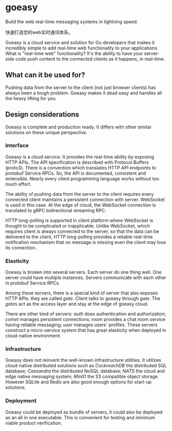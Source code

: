 # goeasy

Build the web real-time messaging systems in lightning speed.

快速打造您的web实时通讯体系。

Goeasy is a cloud service and solution for Go developers that makes it incredibly simple to add real-time web functionality to your applications. What is "real-time web" functionality? It's the ability to have your server-side code push content to the connected clients as it happens, in real-time.

## What can it be used for?

Pushing data from the server to the client (not just browser clients) has always been a tough problem. Goeasy makes it dead easy and handles all the heavy lifting for you.

## Design considerations

Goeasy is complete and production ready. It differs with other similar solutions on these unique perspective.

### Interface

Goeasy is a cloud service. It provides the real-time ability by exposing HTTP APIs. The API specification is described with Protocol Buffers (proto3). There is a convention which translates HTTP API endpoints to protobuf Service RPCs. So, the API is documented, consistent and extensible. Nearly every client programming language works without too much effort.

The ability of pushing data from the server to the client requires every connected client maintains a persistent connection with server. WebSocket is used in this case. At the edge of cloud, the WebSocket connection is translated to gRPC bidirectional streaming RPC.

HTTP long-polling is supported in client platform where WebSocket is thought to be complicated or inapplicable. Unlike WebSocket, which requires client is always connected to the server, so that the data can be delivered to the client, HTTP long-polling provides a reliable real-time notification mechanism that no message is missing even the client may lose its connection.

### Elasticity

Goeasy is broken into several servers. Each server do one thing well. One server could have multiple instances. Servers communicate with each other in protobuf Service RPCs.

Among these servers, there is a special kind of server that also exposes HTTP APIs. they are called *gate*. Client talks to goeasy through *gate*. The *gate*s act as the access layer and stay at the edge of goeasy cloud.

There are other kind of servers: *auth* does authentication and authorization; *comet* manages persistent connections; *room* provides a chat room service having reliable messaging; *user*  manages users' profiles. These servers construct a micro-service system that has great elasticity when deployed in cloud-native environment.

### Infrastructure

Goeasy does not reinvent the well-known infrastructure utilities. It utilizes cloud-native distributed solutions such as *CockroachDB* the distributed SQL database; *Cassandra* the distributed NoSQL database; *NATS* the cloud and edge native messaging system; *MinIO* the S3 compatible object storage. However SQLite and Redis are also good enough options for start-up solutions.

### Deployment

Goeasy could be deployed as bundle of servers, it could also be deployed as an all in one executable. This is convenient for testing and minimum viable product verification.
